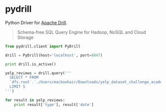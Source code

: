 # pydrill 
Python Driver for [Apache Drill](https://drill.apache.org/).

> Schema-free SQL Query Engine for Hadoop, NoSQL and Cloud Storage

```python
from pydrill.client import PyDrill

drill = PyDrill(host='localhost', port=8047)

print drill.is_active()

yelp_reviews = drill.query('''
  SELECT * FROM
  `dfs.root`.`./Users/macbookair/Downloads/yelp_dataset_challenge_academic_dataset/yelp_academic_dataset_review.json`
  LIMIT 5
''')

for result in yelp_reviews:
    print result['type'], result['date']
```
